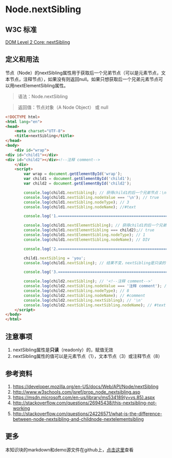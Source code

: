 # Node.nextSibling

## W3C 标准
[DOM Level 2 Core: nextSibling](https://www.w3.org/TR/DOM-Level-2-Core/core.html#ID-6AC54C2F)

## 定义和用法
节点（Node）的nextSibling属性用于获取后一个兄弟节点（可以是元素节点，文本节点，注释节点），如果没有则返回null。如果只想获取后一个兄弟元素节点可以用nextElementSibling属性。

> 语法：Node.nextSibling

> 返回值：节点对象（A Node Object） 或 null

```html
<!DOCTYPE html>
<html lang="en">
<head>
    <meta charset="UTF-8">
    <title>nextSibling</title>
</head>
<body>
    <div id="wrap">
<div id="child1"></div>
<div id="child2"></div><!--注释 comment-->
    </div>
    <script>
        var wrap = document.getElementById('wrap');
        var child1 = document.getElementById('child1');
        var child2 = document.getElementById('child2');

        console.log(child1.nextSibling); // 获得child1的后一个兄弟节点：\n（换行符）
        console.log(child1.nextSibling.nodeValue === '\n'); // true
        console.log(child1.nextSibling.nodeType); // 3
        console.log(child1.nextSibling.nodeName); //#text

        console.log('1.================================================');

        console.log(child1.nextElementSibling); // 获得child1的后一个兄弟元素节点：child2
        console.log(child1.nextElementSibling === child2);// true
        console.log(child1.nextElementSibling.nodeType); // 1
        console.log(child1.nextElementSibling.nodeName); // DIV

        console.log('2.================================================');

        child1.nextSibling = 'you';
        console.log(child1.nextSibling); // 结果不变，nextSibling是只读的

        console.log('3.================================================');

        console.log(child2.nextSibling); // '<!--注释 comment-->'
        console.log(child2.nextSibling.nodeValue === '注释 comment'); // true
        console.log(child2.nextSibling.nodeType); // 8
        console.log(child2.nextSibling.nodeName); // #comment
        console.log(child2.nextSibling.nextSibling); // '\n'
        console.log(child2.nextSibling.nextSibling.nodeName); // #text
    </script>
</body>
</html>
```
## 注意事项
1. nextSibling属性是**只读**（readonly）的，赋值无效
2. nextSibling属性的值可以是元素节点（1），文本节点（3）或注释节点（8）

## 参考资料
1. https://developer.mozilla.org/en-US/docs/Web/API/Node/nextSibling
2. http://www.w3schools.com/jsref/prop_node_nextsibling.asp
3. https://msdn.microsoft.com/en-us/library/ms534189(v=vs.85).aspx
4. http://stackoverflow.com/questions/26945438/this-nextsibling-not-working
5. http://stackoverflow.com/questions/24226571/what-is-the-difference-between-node-nextsibling-and-childnode-nextelementsibling

## 更多
本知识块的markdown和demo源文件在github上，[点击这里](https://github.com/jserz/js_piece)查看